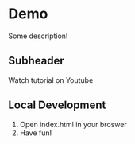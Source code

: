 # Demo

Some description!

## Subheader

Watch tutorial on Youtube

## Local Development

1. Open index.html in your broswer
2. Have fun!
